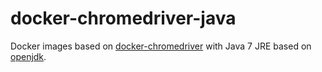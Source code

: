 # docker-chromedriver-java
Docker images based on [docker-chromedriver](https://github.com/sejoker/docker-chromedriver) with Java 7 JRE based on [openjdk](https://github.com/docker-library/openjdk/blob/ac78a119a294925b60c8fe4e64c79abab1dd8dbf/7-jre/Dockerfile).